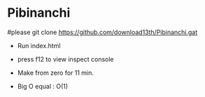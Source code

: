 # Pibinanchi

#please git clone https://github.com/download13th/Pibinanchi.gat

- Run index.html 

- press f12 to view inspect console

- Make from zero for 11 min.

- Big O equal  : O(1)
